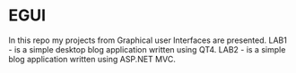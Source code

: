# EGUI
In this repo my projects from Graphical user Interfaces are presented.
LAB1 - is a simple desktop blog application written using QT4.
LAB2 - is a simple blog application written using ASP.NET MVC.
